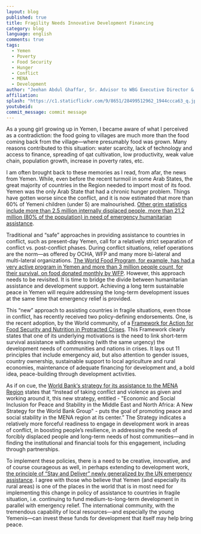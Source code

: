 ```yaml
---
layout: blog
published: true
title: Fragility Needs Innovative Development Financing
category: blog
language: english
comments: true
tags: 
  - Yemen
  - Poverty
  - Food Security
  - Hunger
  - Conflict
  - MENA
  - Development
author: "Jeehan Abdul Ghaffar, Sr. Advisor to WBG Executive Director & MNA Regional Rep of GAFSP Steering Committee"
affiliation: 
splash: "https://c1.staticflickr.com/9/8651/28499512962_1944ccca63_q.jpg"
youtubeid: 
commit_message: commit message
---
```

As a young girl growing up in Yemen, I became aware of what I perceived as a contradiction: the food going to villages are much more than the food coming back from the village—where presumably food was grown. Many reasons contributed to this situation: water scarcity, lack of technology and access to finance, spreading of qat cultivation, low productivity, weak value chain, population growth, increase in poverty rates, etc. <!-- more -->

I am often brought back to these memories as I read, from afar, the news from Yemen.  While, even before the recent turmoil in some Arab States, the great majority of countries in the Region needed to import most of its food. Yemen was the only Arab State that had a chronic hunger problem.  Things have gotten worse since the conflict, and it is now estimated that more than 60% of Yemeni children (under 5) are malnourished.  [Other grim statistics include more than 2.5 million internally displaced people, more than 21.2 million (80% of the population) in need of emergency humanitarian assistance](http://www.worldbank.org/en/country/yemen/publication/economic-outlook-spring-2016).

Traditional and “safe” approaches in providing assistance to countries in conflict, such as present-day Yemen, call for a relatively strict separation of conflict vs. post-conflict phases.  During conflict situations, relief operations are the norm—as offered by OCHA, WFP and many more bi-lateral and multi-lateral organizations.  [The World Food Program, for example, has had a very active program in Yemen and more than 3 million people count, for their survival, on food donated monthly by WFP](https://www.wfp.org/countries/yemen).  However, this approach needs to be revisited. It is time to bridge the divide between humanitarian assistance and development support.  Achieving a long term sustainable peace in Yemen will require addressing the long-term development issues at the same time that emergency relief is provided.

 This “new” approach to assisting countries in fragile situations, even those in conflict, has recently received two policy-defining endorsements.  One, is the recent adoption, by the World community, of a [Framework for Action for Food Security and Nutrition in Protracted Crises](http://www.fao.org/3/a-mo194e.pdf).  This Framework clearly states that one of its underlying motivations is the need to link short-term survival assistance with addressing (with the same urgency) the development needs of communities and nations in crises.  It lays out 11 principles that include emergency aid, but also attention to gender issues, country ownership, sustainable support to local agriculture and rural economies, maintenance of adequate financing for development and, a bold idea, peace-building through development activities.

As if on cue, the [World Bank‘s strategy for its assistance to the MENA Region](http://www.worldbank.org/en/region/mena/overview#2) states that  “Instead of taking conflict and violence as given and working around it, this new strategy, entitled - "Economic and Social Inclusion for Peace and Stability in the Middle East and North Africa: A New Strategy for the World Bank Group" - puts the goal of promoting peace and social stability in the MENA region at its center.”  The Strategy indicates a relatively more forceful readiness to engage in development work in areas of conflict, in boosting people’s resilience, in addressing the needs of forcibly displaced people and long-term needs of host communities—and in finding the institutional and financial tools for this engagement, including through partnerships.

To implement these policies, there is a need to be creative, innovative, and of course courageous as well, in perhaps extending to development work, [the principle of “Stay and Deliver” newly generalized by the UN emergency assistance](https://docs.unocha.org/sites/dms/Documents/Stay_and_Deliver.pdf).  I agree with those who believe that Yemen (and especially its rural areas) is one of the places in the world that is in most need for implementing this change in policy of assistance to countries in fragile situation, i.e. continuing to fund medium-to-long-term development in parallel with emergency relief.  The international community, with the tremendous capability of local resources—and especially the young Yemenis—can invest these funds for development that itself may help bring peace.